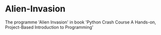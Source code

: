 # Alien-Invasion
The programme 'Alien Invasion' in book 'Python Crash Course A Hands-on, Project-Based Introduction to Programming'
